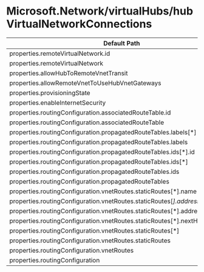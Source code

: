 # Microsoft.Network/virtualHubs/hubVirtualNetworkConnections

| Default Path | Alias |
|---|---|
| properties.remoteVirtualNetwork.id | Microsoft.Network/virtualHubs/hubVirtualNetworkConnections/remoteVirtualNetwork.id |
| properties.remoteVirtualNetwork | Microsoft.Network/virtualHubs/hubVirtualNetworkConnections/remoteVirtualNetwork |
| properties.allowHubToRemoteVnetTransit | Microsoft.Network/virtualHubs/hubVirtualNetworkConnections/allowHubToRemoteVnetTransit |
| properties.allowRemoteVnetToUseHubVnetGateways | Microsoft.Network/virtualHubs/hubVirtualNetworkConnections/allowRemoteVnetToUseHubVnetGateways |
| properties.provisioningState | Microsoft.Network/virtualHubs/hubVirtualNetworkConnections/provisioningState |
| properties.enableInternetSecurity | Microsoft.Network/virtualHubs/hubVirtualNetworkConnections/enableInternetSecurity |
| properties.routingConfiguration.associatedRouteTable.id | Microsoft.Network/virtualHubs/hubVirtualNetworkConnections/routingConfiguration.associatedRouteTable.id |
| properties.routingConfiguration.associatedRouteTable | Microsoft.Network/virtualHubs/hubVirtualNetworkConnections/routingConfiguration.associatedRouteTable |
| properties.routingConfiguration.propagatedRouteTables.labels[*] | Microsoft.Network/virtualHubs/hubVirtualNetworkConnections/routingConfiguration.propagatedRouteTables.labels[*] |
| properties.routingConfiguration.propagatedRouteTables.labels | Microsoft.Network/virtualHubs/hubVirtualNetworkConnections/routingConfiguration.propagatedRouteTables.labels |
| properties.routingConfiguration.propagatedRouteTables.ids[*].id | Microsoft.Network/virtualHubs/hubVirtualNetworkConnections/routingConfiguration.propagatedRouteTables.ids[*].id |
| properties.routingConfiguration.propagatedRouteTables.ids[*] | Microsoft.Network/virtualHubs/hubVirtualNetworkConnections/routingConfiguration.propagatedRouteTables.ids[*] |
| properties.routingConfiguration.propagatedRouteTables.ids | Microsoft.Network/virtualHubs/hubVirtualNetworkConnections/routingConfiguration.propagatedRouteTables.ids |
| properties.routingConfiguration.propagatedRouteTables | Microsoft.Network/virtualHubs/hubVirtualNetworkConnections/routingConfiguration.propagatedRouteTables |
| properties.routingConfiguration.vnetRoutes.staticRoutes[*].name | Microsoft.Network/virtualHubs/hubVirtualNetworkConnections/routingConfiguration.vnetRoutes.staticRoutes[*].name |
| properties.routingConfiguration.vnetRoutes.staticRoutes[*].addressPrefixes[*] | Microsoft.Network/virtualHubs/hubVirtualNetworkConnections/routingConfiguration.vnetRoutes.staticRoutes[*].addressPrefixes[*] |
| properties.routingConfiguration.vnetRoutes.staticRoutes[*].addressPrefixes | Microsoft.Network/virtualHubs/hubVirtualNetworkConnections/routingConfiguration.vnetRoutes.staticRoutes[*].addressPrefixes |
| properties.routingConfiguration.vnetRoutes.staticRoutes[*].nextHopIpAddress | Microsoft.Network/virtualHubs/hubVirtualNetworkConnections/routingConfiguration.vnetRoutes.staticRoutes[*].nextHopIpAddress |
| properties.routingConfiguration.vnetRoutes.staticRoutes[*] | Microsoft.Network/virtualHubs/hubVirtualNetworkConnections/routingConfiguration.vnetRoutes.staticRoutes[*] |
| properties.routingConfiguration.vnetRoutes.staticRoutes | Microsoft.Network/virtualHubs/hubVirtualNetworkConnections/routingConfiguration.vnetRoutes.staticRoutes |
| properties.routingConfiguration.vnetRoutes | Microsoft.Network/virtualHubs/hubVirtualNetworkConnections/routingConfiguration.vnetRoutes |
| properties.routingConfiguration | Microsoft.Network/virtualHubs/hubVirtualNetworkConnections/routingConfiguration |

